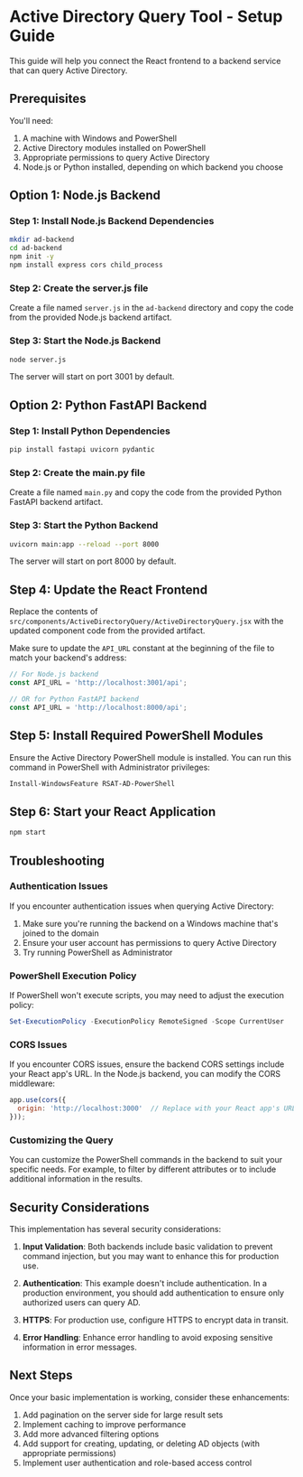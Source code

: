 # Active Directory Query Tool - Setup Guide

This guide will help you connect the React frontend to a backend service that can query Active Directory.

## Prerequisites

You'll need:

1. A machine with Windows and PowerShell
2. Active Directory modules installed on PowerShell
3. Appropriate permissions to query Active Directory
4. Node.js or Python installed, depending on which backend you choose

## Option 1: Node.js Backend

### Step 1: Install Node.js Backend Dependencies

```bash
mkdir ad-backend
cd ad-backend
npm init -y
npm install express cors child_process
```

### Step 2: Create the server.js file

Create a file named `server.js` in the `ad-backend` directory and copy the code from the provided Node.js backend artifact.

### Step 3: Start the Node.js Backend

```bash
node server.js
```

The server will start on port 3001 by default.

## Option 2: Python FastAPI Backend

### Step 1: Install Python Dependencies

```bash
pip install fastapi uvicorn pydantic
```

### Step 2: Create the main.py file

Create a file named `main.py` and copy the code from the provided Python FastAPI backend artifact.

### Step 3: Start the Python Backend

```bash
uvicorn main:app --reload --port 8000
```

The server will start on port 8000 by default.

## Step 4: Update the React Frontend

Replace the contents of `src/components/ActiveDirectoryQuery/ActiveDirectoryQuery.jsx` with the updated component code from the provided artifact.

Make sure to update the `API_URL` constant at the beginning of the file to match your backend's address:

```javascript
// For Node.js backend
const API_URL = 'http://localhost:3001/api';

// OR for Python FastAPI backend
const API_URL = 'http://localhost:8000/api';
```

## Step 5: Install Required PowerShell Modules

Ensure the Active Directory PowerShell module is installed. You can run this command in PowerShell with Administrator privileges:

```powershell
Install-WindowsFeature RSAT-AD-PowerShell
```

## Step 6: Start your React Application

```bash
npm start
```

## Troubleshooting

### Authentication Issues

If you encounter authentication issues when querying Active Directory:

1. Make sure you're running the backend on a Windows machine that's joined to the domain
2. Ensure your user account has permissions to query Active Directory
3. Try running PowerShell as Administrator

### PowerShell Execution Policy

If PowerShell won't execute scripts, you may need to adjust the execution policy:

```powershell
Set-ExecutionPolicy -ExecutionPolicy RemoteSigned -Scope CurrentUser
```

### CORS Issues

If you encounter CORS issues, ensure the backend CORS settings include your React app's URL. In the Node.js backend, you can modify the CORS middleware:

```javascript
app.use(cors({
  origin: 'http://localhost:3000'  // Replace with your React app's URL
}));
```

### Customizing the Query

You can customize the PowerShell commands in the backend to suit your specific needs. For example, to filter by different attributes or to include additional information in the results.

## Security Considerations

This implementation has several security considerations:

1. **Input Validation**: Both backends include basic validation to prevent command injection, but you may want to enhance this for production use.

2. **Authentication**: This example doesn't include authentication. In a production environment, you should add authentication to ensure only authorized users can query AD.

3. **HTTPS**: For production use, configure HTTPS to encrypt data in transit.

4. **Error Handling**: Enhance error handling to avoid exposing sensitive information in error messages.

## Next Steps

Once your basic implementation is working, consider these enhancements:

1. Add pagination on the server side for large result sets
2. Implement caching to improve performance
3. Add more advanced filtering options
4. Add support for creating, updating, or deleting AD objects (with appropriate permissions)
5. Implement user authentication and role-based access control
